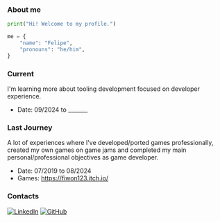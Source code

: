 ### About me

```python
print("Hi! Welcome to my profile.")

me = {
    "name": "Felipe",
    "pronouns": "he/him",
}
```

### Current
I'm learning more about tooling development focused on developer experience.

* Date: 09/2024 to _______


### Last Journey
A lot of experiences where I've developed/ported games professionally, created my own games on game jams and completed my main personal/professional objectives as game developer.

* Date:  07/2019 to 08/2024 
* Games: https://fiwon123.itch.io/


### Contacts
[![LinkedIn](https://img.shields.io/badge/linkedin-%230077B5.svg?style=for-the-badge&logo=linkedin&logoSize=auto&logoColor=white)](https://www.linkedin.com/in/felipeinoue/) [![GitHub](https://img.shields.io/badge/github-%23121011.svg?style=for-the-badge&logo=github&logoColor=white)](https://github.com/fiwon123)
